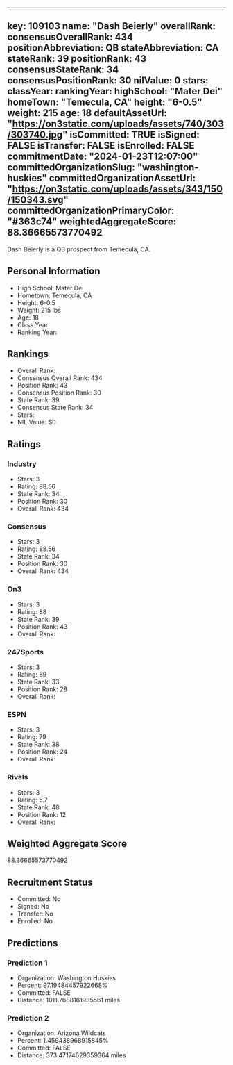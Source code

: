 ---
  key: 109103
  name: "Dash Beierly"
  overallRank: 
  consensusOverallRank: 434
  positionAbbreviation: QB
  stateAbbreviation: CA
  stateRank: 39
  positionRank: 43
  consensusStateRank: 34
  consensusPositionRank: 30
  nilValue: 0
  stars: 
  classYear: 
  rankingYear: 
  highSchool: "Mater Dei"
  homeTown: "Temecula, CA"
  height: "6-0.5"
  weight: 215
  age: 18
  defaultAssetUrl: "https://on3static.com/uploads/assets/740/303/303740.jpg"
  isCommitted: TRUE
  isSigned: FALSE
  isTransfer: FALSE
  isEnrolled: FALSE
  commitmentDate: "2024-01-23T12:07:00"
  committedOrganizationSlug: "washington-huskies"
  committedOrganizationAssetUrl: "https://on3static.com/uploads/assets/343/150/150343.svg"
  committedOrganizationPrimaryColor: "#363c74"
  weightedAggregateScore: 88.36665573770492
  ---
  
  Dash Beierly is a QB prospect from Temecula, CA.
  
  ## Personal Information
  - High School: Mater Dei
  - Hometown: Temecula, CA
  - Height: 6-0.5
  - Weight: 215 lbs
  - Age: 18
  - Class Year: 
  - Ranking Year: 
  
  ## Rankings
  - Overall Rank: 
  - Consensus Overall Rank: 434
  - Position Rank: 43
  - Consensus Position Rank: 30
  - State Rank: 39
  - Consensus State Rank: 34
  - Stars: 
  - NIL Value: $0
  
  ## Ratings
  
  ### Industry
  - Stars: 3
  - Rating: 88.56
  - State Rank: 34
  - Position Rank: 30
  - Overall Rank: 434
  
  ### Consensus
  - Stars: 3
  - Rating: 88.56
  - State Rank: 34
  - Position Rank: 30
  - Overall Rank: 434
  
  ### On3
  - Stars: 3
  - Rating: 88
  - State Rank: 39
  - Position Rank: 43
  - Overall Rank: 
  
  ### 247Sports
  - Stars: 3
  - Rating: 89
  - State Rank: 33
  - Position Rank: 28
  - Overall Rank: 
  
  ### ESPN
  - Stars: 3
  - Rating: 79
  - State Rank: 38
  - Position Rank: 24
  - Overall Rank: 
  
  ### Rivals
  - Stars: 3
  - Rating: 5.7
  - State Rank: 48
  - Position Rank: 12
  - Overall Rank: 
  
  ## Weighted Aggregate Score
  88.36665573770492
  
  ## Recruitment Status
  - Committed: No
  - Signed: No
  - Transfer: No
  - Enrolled: No
  
  
  
  ## Predictions
  
  ### Prediction 1
  - Organization: Washington Huskies
  - Percent: 97.19484457922668%
  - Committed: FALSE
  - Distance: 1011.7688161935561 miles
  
  ### Prediction 2
  - Organization: Arizona Wildcats
  - Percent: 1.459438968915845%
  - Committed: FALSE
  - Distance: 373.47174629359364 miles
  